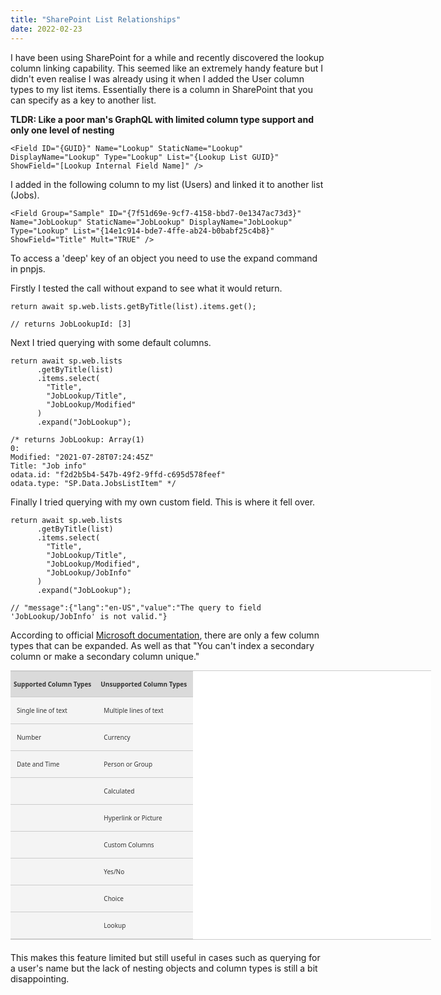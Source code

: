 ```yaml
---
title: "SharePoint List Relationships"
date: 2022-02-23
---
```


I have been using SharePoint for a while and recently discovered the lookup column linking capability. This seemed like an extremely handy feature but I didn't even realise I was already using it when I added the User column types to my list items. Essentially there is a column in SharePoint that you can specify as a key to another list.

**TLDR: Like a poor man's GraphQL with limited column type support and only one level of nesting**

    <Field ID="{GUID}" Name="Lookup" StaticName="Lookup" DisplayName="Lookup" Type="Lookup" List="{Lookup List GUID}" ShowField="[Lookup Internal Field Name]" />

I added in the following column to my list (Users) and linked it to another list (Jobs).

    <Field Group="Sample" ID="{7f51d69e-9cf7-4158-bbd7-0e1347ac73d3}" Name="JobLookup" StaticName="JobLookup" DisplayName="JobLookup" Type="Lookup" List="{14e1c914-bde7-4ffe-ab24-b0babf25c4b8}" ShowField="Title" Mult="TRUE" />

To access a 'deep' key of an object you need to use the expand command in pnpjs.

Firstly I tested the call without expand to see what it would return.

    return await sp.web.lists.getByTitle(list).items.get();

    // returns JobLookupId: [3]

Next I tried querying with some default columns.

    return await sp.web.lists
          .getByTitle(list)
          .items.select(
            "Title",
            "JobLookup/Title",
            "JobLookup/Modified"
          )
          .expand("JobLookup");

    /* returns JobLookup: Array(1)
    0:
    Modified: "2021-07-28T07:24:45Z"
    Title: "Job info"
    odata.id: "f2d2b5b4-547b-49f2-9ffd-c695d578feef"
    odata.type: "SP.Data.JobsListItem" */

Finally I tried querying with my own custom field. This is where it fell over.

    return await sp.web.lists
          .getByTitle(list)
          .items.select(
            "Title",
            "JobLookup/Title",
            "JobLookup/Modified",
            "JobLookup/JobInfo"
          )
          .expand("JobLookup");

    // "message":{"lang":"en-US","value":"The query to field 'JobLookup/JobInfo' is not valid."}      

According to official [Microsoft documentation](https://support.microsoft.com/en-us/office/create-list-relationships-by-using-unique-and-lookup-columns-80a3e0a6-8016-41fb-ad09-8bf16d490632?ui=en-us&rs=en-us&ad=us), there are only a few column types that can be expanded. As well as that "You can't index a secondary column or make a secondary column unique."

<table id="tblID0EBBFAAA" class="banded flipColors" style="box-sizing: border-box; border-collapse: collapse; margin-bottom: 20px; border-bottom: 1px solid rgb(204, 204, 204); width: 673.188px; margin-top: 10px; padding: 0px; line-height: normal; border-top: 1px solid rgb(204, 204, 204); color: rgb(54, 54, 54); font-family: &quot;Segoe UI&quot;, &quot;Segoe UI Web Regular&quot;, &quot;Segoe UI Symbol&quot;, &quot;Helvetica Neue&quot;, &quot;BBAlpha Sans&quot;, &quot;S60 Sans&quot;, Arial, sans-serif; font-size: 10px; font-style: normal; font-variant-ligatures: normal; font-variant-caps: normal; font-weight: 400; letter-spacing: normal; orphans: 2; text-align: start; text-transform: none; white-space: normal; widows: 2; word-spacing: 0px; -webkit-text-stroke-width: 0px; background-color: rgb(255, 255, 255); text-decoration-thickness: initial; text-decoration-style: initial; text-decoration-color: initial;">

<thead style="box-sizing: border-box;">

<tr style="box-sizing: border-box; vertical-align: top; padding: 0px !important; background-color: rgb(218, 218, 218); border-top: 1px solid rgb(204, 204, 204); border-bottom: 1px solid rgb(204, 204, 204); text-transform: none;">

<th class="" style="box-sizing: border-box; text-align: left; padding: 3px 10px 3px 5px; background: rgb(218, 218, 218); border: 0px; font-size: 1em; color: rgb(51, 51, 51); text-transform: none; font-weight: normal;">

**Supported Column Types**

</th>

<th style="box-sizing: border-box; text-align: left; padding: 3px 10px 3px 5px; background: rgb(218, 218, 218); border: 0px; font-size: 1em; color: rgb(51, 51, 51); text-transform: none; font-weight: normal;">

**Unsupported Column Types**

</th>

</tr>

</thead>

<tbody style="box-sizing: border-box;">

<tr style="box-sizing: border-box; vertical-align: top; padding: 0px !important; background-color: rgb(244, 244, 244); border-top: 1px solid rgb(204, 204, 204); border-bottom: 1px solid rgb(204, 204, 204);">

<td style="box-sizing: border-box; padding: 4px 10px; margin: 0px; vertical-align: top;">

Single line of text

</td>

<td style="box-sizing: border-box; padding: 4px 10px; margin: 0px; vertical-align: top;">

Multiple lines of text

</td>

</tr>

<tr style="box-sizing: border-box; vertical-align: top; padding: 0px !important; background-color: rgb(244, 244, 244); border-top: 1px solid rgb(204, 204, 204); border-bottom: 1px solid rgb(204, 204, 204);">

<td style="box-sizing: border-box; padding: 4px 10px; margin: 0px; vertical-align: top;">

Number

</td>

<td style="box-sizing: border-box; padding: 4px 10px; margin: 0px; vertical-align: top;">

Currency

</td>

</tr>

<tr style="box-sizing: border-box; vertical-align: top; padding: 0px !important; background-color: rgb(244, 244, 244); border-top: 1px solid rgb(204, 204, 204); border-bottom: 1px solid rgb(204, 204, 204);">

<td style="box-sizing: border-box; padding: 4px 10px; margin: 0px; vertical-align: top;">

Date and Time

</td>

<td style="box-sizing: border-box; padding: 4px 10px; margin: 0px; vertical-align: top;">

Person or Group

</td>

</tr>

<tr style="box-sizing: border-box; vertical-align: top; padding: 0px !important; background-color: rgb(244, 244, 244); border-top: 1px solid rgb(204, 204, 204); border-bottom: 1px solid rgb(204, 204, 204);">

<td style="box-sizing: border-box; padding: 4px 10px; margin: 0px; vertical-align: top;"></td>

<td style="box-sizing: border-box; padding: 4px 10px; margin: 0px; vertical-align: top;">

Calculated

</td>

</tr>

<tr style="box-sizing: border-box; vertical-align: top; padding: 0px !important; background-color: rgb(244, 244, 244); border-top: 1px solid rgb(204, 204, 204); border-bottom: 1px solid rgb(204, 204, 204);">

<td style="box-sizing: border-box; padding: 4px 10px; margin: 0px; vertical-align: top;"></td>

<td style="box-sizing: border-box; padding: 4px 10px; margin: 0px; vertical-align: top;">

Hyperlink or Picture

</td>

</tr>

<tr style="box-sizing: border-box; vertical-align: top; padding: 0px !important; background-color: rgb(244, 244, 244); border-top: 1px solid rgb(204, 204, 204); border-bottom: 1px solid rgb(204, 204, 204);">

<td style="box-sizing: border-box; padding: 4px 10px; margin: 0px; vertical-align: top;"></td>

<td style="box-sizing: border-box; padding: 4px 10px; margin: 0px; vertical-align: top;">

Custom Columns

</td>

</tr>

<tr style="box-sizing: border-box; vertical-align: top; padding: 0px !important; background-color: rgb(244, 244, 244); border-top: 1px solid rgb(204, 204, 204); border-bottom: 1px solid rgb(204, 204, 204);">

<td style="box-sizing: border-box; padding: 4px 10px; margin: 0px; vertical-align: top;"></td>

<td style="box-sizing: border-box; padding: 4px 10px; margin: 0px; vertical-align: top;">

Yes/No

</td>

</tr>

<tr style="box-sizing: border-box; vertical-align: top; padding: 0px !important; background-color: rgb(244, 244, 244); border-top: 1px solid rgb(204, 204, 204); border-bottom: 1px solid rgb(204, 204, 204);">

<td style="box-sizing: border-box; padding: 4px 10px; margin: 0px; vertical-align: top;"></td>

<td style="box-sizing: border-box; padding: 4px 10px; margin: 0px; vertical-align: top;">

Choice

</td>

</tr>

<tr style="box-sizing: border-box; vertical-align: top; padding: 0px !important; background-color: rgb(244, 244, 244); border-top: 1px solid rgb(204, 204, 204); border-bottom: 1px solid rgb(204, 204, 204);">

<td style="box-sizing: border-box; padding: 4px 10px; margin: 0px; vertical-align: top;"></td>

<td style="box-sizing: border-box; padding: 4px 10px; margin: 0px; vertical-align: top;">

Lookup

</td>

</tr>

</tbody>

</table>

This makes this feature limited but still useful in cases such as querying for a user's name but the lack of nesting objects and column types is still a bit disappointing.
